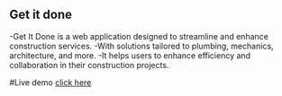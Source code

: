 ## Get it done

-Get It Done is a web application designed to streamline and enhance construction services.
-With solutions tailored to plumbing, mechanics, architecture, and more.
-It helps users to enhance efficiency and collaboration in their construction projects.

#Live demo
[click here](https://get-it-done-bay.vercel.app/)

